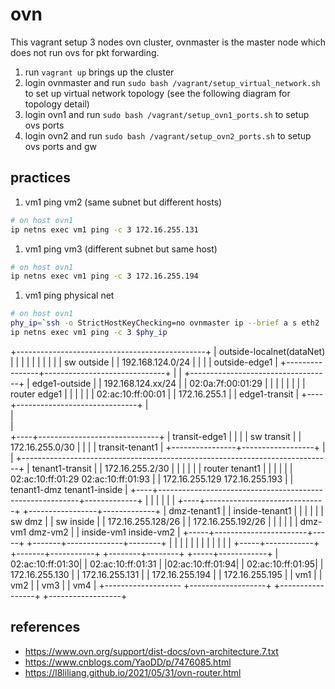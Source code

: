 # ovn

This vagrant setup 3 nodes ovn cluster, ovnmaster is the master node which
does not run ovs for pkt forwarding. 

1. run `vagrant up` brings up the cluster
1. login ovnmaster and run `sudo bash /vagrant/setup_virtual_network.sh` to
set up virtual network topology (see the following diagram for topology detail)
1. login ovn1 and run `sudo bash /vagrant/setup_ovn1_ports.sh` to setup ovs ports
1. login ovn2 and run `sudo bash /vagrant/setup_ovn2_ports.sh` to setup ovs ports
and gw


## practices

1. vm1 ping vm2 (same subnet but different hosts)
```bash
# on host ovn1
ip netns exec vm1 ping -c 3 172.16.255.131
```

1. vm1 ping vm3 (different subnet but same host)
```bash
# on host ovn1
ip netns exec vm1 ping -c 3 172.16.255.194
```

1. vm1 ping physical net
```bash
# on host ovn1
phy_ip=`ssh -o StrictHostKeyChecking=no ovnmaster ip --brief a s eth2 | grep -oP "\d+\.\d+\.\d+\.\d+"`
ip netns exec vm1 ping -c 3 $phy_ip
```



+-----------------------------------------------+
|  outside-localnet(dataNet)                    |
|                                               |
|                                               |
|                                               |
|                                               |
|             sw outside                        |
|        192.168.124.0/24                       |
|                                               |
|            outside-edge1                      |
+----------------+------------------------------+
                 |
                 |
+-----------------------------------+
|         edge1-outside             |
|         192.168.124.xx/24         |
|         02:0a:7f:00:01:29         |
|                                   |
|                                   |
|                                   |
|    router edge1                   |
|                                   |
|                                   |
| 02:ac:10:ff:00:01                 |
| 172.16.255.1                      |
| edge1-transit                     |
+----+------------------------------+
     |                                                          
     |                                                          
     |                                                          
+----+------------------------------+
| transit-edge1                     |
|                                   |
|             sw transit            |
|        172.16.255.0/30            |
|                                   |
|            transit-tenant1        |
+----------------+------------------+
                 |
                 |
+-----------------------------------------------------------------------------+
|         tenant1-transit                                                     |
|         172.16.255.2/30                                                     |
|                                                                             |
|                                                                             |
|    router tenant1                                                           |
|                                                                             |
|                                                                             |
| 02:ac:10:ff:01:29                                       02:ac:10:ff:01:93   |
| 172.16.255.129                                          172.16.255.193      |
| tenant1-dmz                                             tenant1-inside      |
+----+----------------------------------------------------------+-------------+
     |                                                          |
     |                                                          |
     |                                                          |
+----+------------------------------+         +-----------------+-------------+
| dmz-tenant1                       |         |           inside-tenant1      |
|                                   |         |                               |
|             sw dmz                |         |           sw inside           |
|        172.16.255.128/26          |         |        172.16.255.192/26      |
|                                   |         |                               |
|  dmz-vm1                 dmz-vm2  |         | inside-vm1       inside-vm2   |
+-----+-----------------------+-----+         +-------+--------------+--------+
      |                       |                       |              |
      |                       |                       |              |
      |                       |                       |              |
+-----+------------+  +-------+-----------+  +--------+--------+   +-----+------------+
| 02:ac:10:ff:01:30|  | 02:ac:10:ff:01:31 |  |02:ac:10:ff:01:94|   | 02:ac:10:ff:01:95|
| 172.16.255.130   |  | 172.16.255.131    |  | 172.16.255.194  |   | 172.16.255.195   |
|      vm1         |  |      vm2          |  |     vm3         |   |     vm4          |
+-------------------  +-------------------+  +-----------------+   +------------------+


## references

- https://www.ovn.org/support/dist-docs/ovn-architecture.7.txt
- https://www.cnblogs.com/YaoDD/p/7476085.html
- https://l8liliang.github.io/2021/05/31/ovn-router.html
